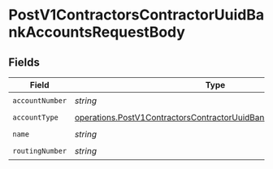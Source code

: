 # PostV1ContractorsContractorUuidBankAccountsRequestBody


## Fields

| Field                                                                                                                                                  | Type                                                                                                                                                   | Required                                                                                                                                               | Description                                                                                                                                            |
| ------------------------------------------------------------------------------------------------------------------------------------------------------ | ------------------------------------------------------------------------------------------------------------------------------------------------------ | ------------------------------------------------------------------------------------------------------------------------------------------------------ | ------------------------------------------------------------------------------------------------------------------------------------------------------ |
| `accountNumber`                                                                                                                                        | *string*                                                                                                                                               | :heavy_check_mark:                                                                                                                                     | N/A                                                                                                                                                    |
| `accountType`                                                                                                                                          | [operations.PostV1ContractorsContractorUuidBankAccountsAccountType](../../models/operations/postv1contractorscontractoruuidbankaccountsaccounttype.md) | :heavy_check_mark:                                                                                                                                     | N/A                                                                                                                                                    |
| `name`                                                                                                                                                 | *string*                                                                                                                                               | :heavy_check_mark:                                                                                                                                     | N/A                                                                                                                                                    |
| `routingNumber`                                                                                                                                        | *string*                                                                                                                                               | :heavy_check_mark:                                                                                                                                     | N/A                                                                                                                                                    |